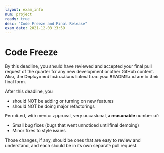 ```yaml
---
layout: exam_info
num: project
ready: true
desc: "Code Freeze and Final Release"
exam_date: 2021-12-03 23:59
---
```



# Code Freeze 

By this deadline, you should have reviewed and accepted your final pull request of the quarter for any new development or other GitHub content.
Also, the Deployment Instructions linked from your README.md are in their final form.  

After this deadline, you
* should NOT be adding or turning on new features
* should NOT be doing major refactorings

Permitted, with mentor approval, very occasional, a **reasonable** number of:
* Small bug fixes (bugs that went unnoticed until final demoing)
* Minor fixes to style issues

Those changes, if any, should be ones that are easy to review and understand, and each should be in its own separate pull request.



